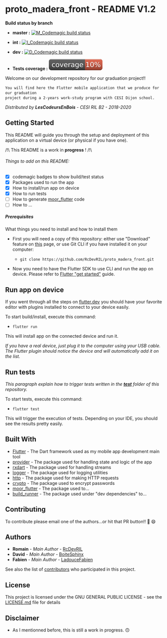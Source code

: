 # proto_madera_front - README V1.2
__Build status by branch__
* __master :__ [![M_Codemagic build status][]][M_latest_build]
* __int :__ [![I_Codemagic build status][]][I_latest_build]
* __dev :__ [![D_Codemagic build status][]][D_latest_build]

* __Tests coverage :__ ![Coverage](https://github.com/RcDevRIL/proto_madera_front/blob/readMe/coverage/covbadge.svg)

Welcome on our development repository for our graduation project!! 

    You will find here the Flutter mobile application that we produce for our graduation 
    project during a 2-years work-study program with CESI Dijon school.
  
*Distributed by __LesCodeursEnBois__ - CESI RIL B2 - 2018-2020*

## Getting Started

This README will guide you through the setup and deployment of this application on a virtual device (or physical if you have one).

/!\ This README is a work in __progress__ ! /!\

###### Things to add on this README:

* [X] codemagic badges to show build/test status
* [X] Packages used to run the app
* [X] How to install/run app on device
* [X] How to run tests
* [ ] How to generate [moor_flutter] code
* [ ] How to ...

##### Prerequisites

What things you need to install and how to install them

* First you will need a copy of this repository: either use "Download" feature on [this][Github root] page, or use Git CLI if you have installed it on your computer:
    * `git clone https://github.com/RcDevRIL/proto_madera_front.git`

* Now you need to have the Flutter SDK to use CLI and run the app on device. Please refer to [Flutter "get started"] guide.


## Run app on device

If you went through all the steps on [flutter.dev][Flutter "get started"] you should have your favorite editor with plugins installed to connect to your device easily. 

To start build/install, execute this command:

* `flutter run`

This will install app on the connected device and run it. 

_If you have a real device, just plug it to the computer using your USB cable. The Flutter plugin should notice the device and will automatically add it on the list._

## Run tests

_This paragraph explain how to trigger tests written in the **[test]** folder of this repository._

To start tests, execute this command:

* `flutter test`

This will trigger the execution of tests. Depending on your IDE, you should see the results pretty easily. 

## Built With

* [Flutter] - The Dart framework used as my mobile app development main tool
* [provider] - The package used for handling state and logic of the app
* [rxdart] - The package used for handling streams
* [logger] - The package used for logging utilities
* [http] - The package used for making HTTP requests
* [crypto] - The package used to encrypt passwords
* [moor_flutter] - The package used to...
* [build_runner] - The package used under  "dev dependencies" to...

## Contributing

To contribute please email one of the authors...or hit that PR button!! :rocket: :smile:

## Authors

* **Romain** - *Main Author* - [RcDevRIL]
* **David** - *Main Author* - [BoiteSphinx]
* **Fabien** - *Main Author* - [LadouceFabien]

See also the list of [contributors] who participated in this project.

## License

This project is licensed under the GNU GENERAL PUBLIC LICENSE - see the [LICENSE.md] file for details

## Disclaimer

* As I mentionned before, this is still a work in progress. :upside_down_face:

[M_Codemagic build status]: https://api.codemagic.io/apps/5da43b8a9f20ef13ab7a2017/5da43b8a9f20ef13ab7a2016/status_badge.svg
[M_latest_build]: https://codemagic.io/apps/5da43b8a9f20ef13ab7a2017/5da43b8a9f20ef13ab7a2016/latest_build
[I_Codemagic build status]: https://api.codemagic.io/apps/5da43b8a9f20ef13ab7a2017/5da5ac909f20ef30cdc3db79/status_badge.svg
[I_latest_build]: https://codemagic.io/apps/5da43b8a9f20ef13ab7a2017/5da5ac909f20ef30cdc3db79/latest_build
[D_Codemagic build status]: https://api.codemagic.io/apps/5da43b8a9f20ef13ab7a2017/5da5ad409f20ef6c879feffc/status_badge.svg
[D_latest_build]: https://codemagic.io/apps/5da43b8a9f20ef13ab7a2017/5da5ad409f20ef6c879feffc/latest_build
[Flutter "get started"]: https://flutter.dev/get-started/
[Github root]: https://github.com/RcDevRIL/proto_madera_front/
[test]: https://github.com/RcDevRIL/proto_madera_front/tree/master/test
[Flutter]: https://github.com/flutter/flutter/
[provider]: https://pub.dev/packages/provider
[rxdart]: https://pub.dev/packages/rxdart
[logger]: https://pub.dev/packages/logger
[http]: https://pub.dev/packages/http
[crypto]: https://pub.dev/packages/crypto
[moor_flutter]: https://pub.dev/packages/moor_flutter
[build_runner]: https://pub.dev/packages/build_runner
[RcDevRIL]: https://github.com/RcDevRIL
[BoiteSphinx]: https://github.com/BoiteSphinx
[LadouceFabien]: https://github.com/LadouceFabien
[contributors]: https://github.com/RcDevRIL/proto_madera_front/contributors
[LICENSE.md]: https://github.com/RcDevRIL/proto_madera_front/blob/master/LICENSE
